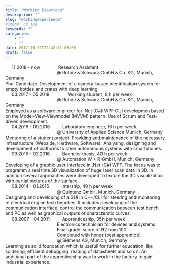 ```yaml
---
title: "Working Experiece"
description: ""
slug: "workingexperience"
#image: cv.jpg
keywords: ""
categories: 
    - ""
    - ""
date: 2017-10-31T22:42:51-05:00
draft: false
---
```

 <div style="text-indent:20px;">11.2018 - now  &emsp;&emsp; &emsp; &nbsp;Research Assistant</div>
 <div style="text-indent:20px;">&emsp; &emsp;&emsp; &emsp;&emsp; &emsp;&emsp; &emsp; &ensp; @ Rohde & Schwarz GmbH & Co. KG, Munich, Germany</div>
Phd-Candidate. Development of a camera-based identification system for empty bottles and crates with deep learning

 <div style="text-indent:20px;">03.2017 - 05.2018  &emsp;&emsp; &emsp; &nbsp;Working student, 8 h per week</div>
 <div style="text-indent:20px;">&emsp; &emsp;&emsp; &emsp;&emsp; &emsp;&emsp; &emsp; &ensp; @ Rohde & Schwarz GmbH & Co. KG, Munich, Germany</div>
Employed as a software engineer for .Net (C#) WPF GUI developmen based on the Model-View-Viewmodel (MVVM) pattern. Use of Scrum and Test-driven development.
 
 <div style="text-indent:20px;">04.2016 - 09.2016  &emsp;&emsp; &nbsp;Laboratory  engineer, 16 h per week</div>
 <div style="text-indent:20px;">&emsp; &emsp;&emsp; &emsp;&emsp; &emsp;&emsp; &emsp; &ensp; @ University of Applied Science Munich, Germany</div>
Mentoring of a student project. Providing and maintenance of the necessary infrastructure (Webside, Hardware, Software).
 Analysing, designing and development of platforms to steer autonomous systems with smartphones.

 <div style="text-indent:20px;">09.2015 - 02.2016 &emsp;&emsp; &nbsp;Bachelor thesis, 40 h per week</div>
 <div style="text-indent:20px;">&emsp; &emsp;&emsp; &emsp;&emsp; &emsp;&emsp; &emsp; &ensp; @ Automation W + R GmbH, Munich, Germany</div>
Developing of a graphic user interface in .Net (C#) WPF. The focus was to programm a real time 3D visualization of huge laser scan data in 3D.
 In addition several approaches were developed to texture the 3D visualization with partial pictures of the surface.

 <div style="text-indent:20px;">08.2014 - 01.2015 &emsp;&emsp; &nbsp;Intership, 40 h per week</div>
 <div style="text-indent:20px;">&emsp; &emsp;&emsp; &emsp;&emsp; &emsp;&emsp; &emsp; &ensp; @ Quintenz GmbH, Munich, Germany</div>
Designing and developing of a GUI in C++/CLI for steering and monitoring of electrical engine tech benches.
 It includes developing of the communication interface, control the communication between test bench and PC as well as graphical outputs of characterstic curves.

 <div style="text-indent:20px;">08.2007 - 04.2011 &emsp;&emsp; &nbsp;Apprenticeship, 35h per week</div>
  <div style="text-indent:20px;">&emsp; &emsp;&emsp; &emsp;&emsp; &emsp;&emsp; &emsp; &ensp; Electronics technician for devices and systems</div>
 <div style="text-indent:20px;">&emsp; &emsp;&emsp; &emsp;&emsp; &emsp;&emsp; &emsp; &ensp; Final grade: score of 92 from 100</div>
  <div style="text-indent:20px;">&emsp; &emsp;&emsp; &emsp;&emsp; &emsp;&emsp; &emsp; &ensp; Completed with honor (best apprentice)  </div>
 <div style="text-indent:20px;">&emsp; &emsp;&emsp; &emsp;&emsp; &emsp;&emsp; &emsp; &ensp; @ Siemens AG, Munich, Germany</div>
Learning aa solid foundation which is usefull for further education, like soldering, efficient debugging, reading of datasheets and so on.
 An additional part of the apprenticeship was to work in the factory to gain industrial experience.


